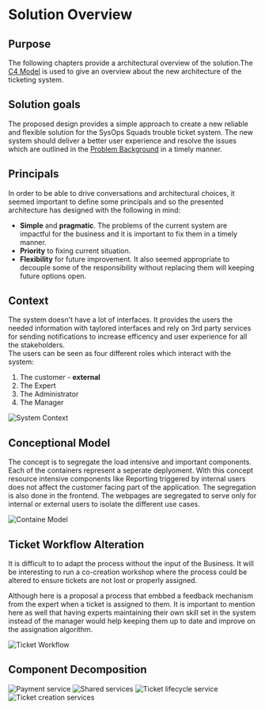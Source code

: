# Solution Overview
## Purpose 

The following chapters provide a architectural overview of the solution.The [C4 Model](https://c4model.com/) is used to give an overview about the new architecture of the ticketing system. 

## Solution goals

The proposed design provides a simple approach to create a new reliable and flexible solution for the SysOps Squads trouble ticket system.
The new system should deliver a better user experience and resolve the issues which are outlined in the [Problem Background](../Problem%20Background/System%20Analysis.md') in a timely manner.

## Principals

In order to be able to drive conversations and architectural choices, it seemed important to define some principals and so the presented architecture has designed with the following in mind:

- **Simple** and **pragmatic**. The problems of the current system are impactful for the business and it is important to fix them in a timely manner.
- **Priority** to fixing current situation.
- **Flexibility** for future improvement. It also seemed appropriate to decouple some of the responsibility without replacing them will keeping future options open.

## Context

The system doesn't have a lot of interfaces. It provides the users the needed information with taylored interfaces and rely on 3rd party services for sending notifications to increase efficency and user experience for all the stakeholders.  
The users can be seen as four different roles which interact with the system: 
1. The customer  - **external**
1. The Expert 
1. The Administrator
1. The Manager


![System Context](./resources/SystemContext.png)

## Conceptional Model
The concept is to segregate the load intensive and important components. Each of the containers represent a seperate deplyoment. With this concept resource intensive components like Reporting triggered by internal users does not affect the customer facing part of the application. 
The segregation is also done in the frontend. The webpages are segregated to serve only for internal or external users to isolate the different use cases.  

![Containe Model](./resources/Containers.png)

## Ticket Workflow Alteration

It is difficult to to adapt the process without the input of the Business. It will be interesting to run a co-creation workshop where the process could be altered to ensure tickets are not lost or properly assigned. 

Although here is a proposal a process that embbed a feedback mechanism from the expert when a ticket is assigned to them. It is important to mention here as well that having experts maintaining their own skill set in the system instead of the manager would help keeping them up to date and improve on the assignation algorithm.

![Ticket Workflow](./resources/alternative-ticket-workflow.png?raw=true)




## Component Decomposition 

![Payment service](./resources/PaymentService.png?raw=true)
![Shared services](./resources/SharedService.png?raw=true)
![Ticket lifecycle service](./resources/TicketLifecycleService.png?raw=true)
![Ticket creation services](./resources/TicketCreationService.png?raw=true)
